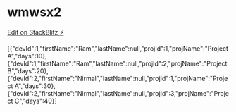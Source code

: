 # wmwsx2

[Edit on StackBlitz ⚡️](https://stackblitz.com/edit/wmwsx2)

[{"devId":1,"firstName":"Ram","lastName":null,"projId":1,"projName":"Project A","days":10},{"devId":1,"firstName":"Ram","lastName":null,"projId":2,"projName":"Project B","days":20},{"devId":2,"firstName":"Nirmal","lastName":null,"projId":1,"projName":"Project A","days":30},{"devId":2,"firstName":"Nirmal","lastName":null,"projId":3,"projName":"Project C","days":40}]
